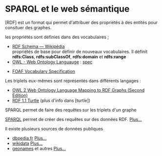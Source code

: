 # SPARQL et le web sémantique

[RDF] est un format qui permet d'attribuer des propriétés à des entités pour consituer des graphes.

les propriétés sont définies dans des vocabulaires ;
- [RDF Schema — Wikipédia](https://fr.wikipedia.org/wiki/RDF_Schema)  
propriétés de base pour définir de nouveaux vocabulaires. Il définit **rdfs:Class**, **rdfs:subClassOf**, **rdfs:domain** et **rdfs:range**
- [OWL - Web Ontology Languauge](https://fr.wikipedia.org/wiki/Web_Ontology_Language) : [spec](https://www.w3.org/TR/2012/REC-owl2-overview-20121211/)
* [FOAF Vocabulary Specification](http://xmlns.com/foaf/spec/)

Les triplets eux-mêmes sont représentés dans différents langages : 
- [OWL 2 Web Ontology Language Mapping to RDF Graphs (Second Edition)](https://www.w3.org/TR/2012/REC-owl2-mapping-to-rdf-20121211/)
- [RDF 1.1 Turtle](https://www.w3.org/TR/turtle/) (plus d'info dans [turtle])

SPARQL permet de faire des requêtes sur les triplets d'un graphe

[SPARQL](http://fr.dbpedia.org/sparqlTuto/tutoSparql.html#/h.85qeswuen3fj) permet de créer des requêtes sur des données RDF. [Plus...](./sparql)


Il existe plusieurs sources de données publiques
- [dbpedia.fr](http://fr.dbpedia.org/) [Plus...](./dbpedia)
- [wikidata](https://www.wikidata.org/) [Plus...](./wikidata)
- [geonames](https://www.geonames.org/) et autres [Plus...](./geo)
